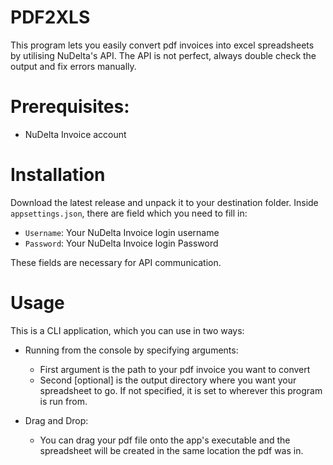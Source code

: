 # PDF2XLS

This program lets you easily convert pdf invoices into excel spreadsheets by utilising NuDelta's API.
The API is not perfect, always double check the output and fix errors manually.

# Prerequisites:
- NuDelta Invoice account

# Installation

Download the latest release and unpack it to your destination folder.
Inside `appsettings.json`, there are field which you need to fill in:

- `Username`: Your NuDelta Invoice login username
- `Password`: Your NuDelta Invoice login Password

These fields are necessary for API communication.

# Usage

This is a CLI application, which you can use in two ways:
- Running from the console by specifying arguments:
    - First argument is the path to your pdf invoice you want to convert
    - Second [optional] is the output directory where you want your spreadsheet to go.
    If not specified, it is set to wherever this program is run from.

- Drag and Drop:
    - You can drag your pdf file onto the app's executable and the spreadsheet will be created in the same location the pdf was in.